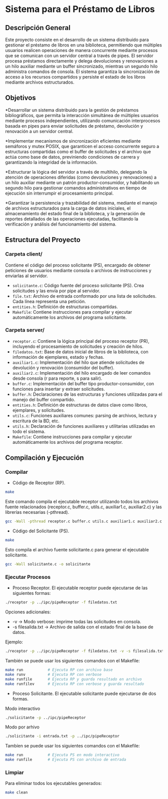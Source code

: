 # Sistema para el Préstamo de Libros
## Descripción General

Este proyecto consiste en el desarrollo de un sistema distribuido para gestionar el préstamo de libros en una biblioteca, permitiendo que múltiples usuarios realicen operaciones de manera concurrente mediante procesos que se comunican con un servidor central a través de pipes. El servidor procesa préstamos directamente y delega devoluciones y renovaciones a un hilo auxiliar mediante un buffer sincronizado, mientras un segundo hilo administra comandos de consola. El sistema garantiza la sincronización de acceso a los recursos compartidos y persiste el estado de los libros mediante archivos estructurados.

## Objetivos

*Desarrollar un sistema distribuido para la gestión de préstamos bibliográficos, que permita la interacción simultánea de múltiples usuarios mediante procesos independientes, utilizando comunicación interprocesos basada en pipes para enviar solicitudes de préstamo, devolución y renovación a un servidor central.

*Implementar mecanismos de sincronización eficientes mediante semáforos y mutex POSIX, que garanticen el acceso concurrente seguro a estructuras compartidas como el buffer de solicitudes y el archivo que actúa como base de datos, previniendo condiciones de carrera y garantizando la integridad de la información.

*Estructurar la lógica del servidor a través de multihilo, delegando la atención de operaciones diferidas (como devoluciones y renovaciones) a un hilo auxiliar mediante un patrón productor-consumidor, y habilitando un segundo hilo para gestionar comandos administrativos en tiempo de ejecución sin interrumpir el procesamiento principal.

*Garantizar la persistencia y trazabilidad del sistema, mediante el manejo de archivos estructurados para la carga de datos iniciales, el almacenamiento del estado final de la biblioteca, y la generación de reportes detallados de las operaciones ejecutadas, facilitando la verificación y análisis del funcionamiento del sistema.

## Estructura del Proyecto
### Carpeta client/
Contiene el código del proceso solicitante (PS), encargado de obtener peticiones de usuarios mediante consola
o archivos de instrucciones y enviarlas al servidor.

- `solicitante.c`: Código fuente del proceso solicitante (PS). Crea solicitudes y las envía por pipe al servidor.
- `file.txt`: Archivo de entrada conformado por una lista de solicitudes. Cada línea representa una petición.
- `entities.h`: Definición de estructuras compartidas.
- `Makefile`: Contiene instrucciones para compilar y ejecutar automáticamente los archivos del programa solicitante.

### Carpeta server/
- `receptor.c`: Contiene la lógica principal del proceso receptor (PR), incluyendo el procesamiento de solicitudes y creación de hilos.
- `filedatos.txt`: Base de datos inicial de libros de la biblioteca, con información de ejemplares, estado y fechas.
- `auxiliar1.c`: Implementación del hilo que atiende solicitudes de devolución y renovación (consumidor del buffer).
- `auxiliar2.c`: Implementación del hilo encargado de leer comandos desde consola (r para reporte, s para salir).
- `buffer.c`: Implementación del buffer tipo productor-consumidor, con funciones para insertar y extraer solicitudes.
- `buffer.h`: Declaraciones de las estructuras y funciones utilizadas para el manejo del buffer compartido.
- `entities.h`: Definición de estructuras de datos clave como libros, ejemplares, y solicitudes.
- `utils.c`: Funciones auxiliares comunes: parsing de archivos, lectura y escritura de la BD, etc.
- `utils.h`: Declaración de funciones auxiliares y utilitarias utilizadas en todo el sistema.
- `Makefile`: Contiene instrucciones para compilar y ejecutar automáticamente los archivos del programa receptor.

## Compilación y Ejecución
### Compilar
- Código de Receptor (RP).
```bash
make
```
Este comando compila el ejecutable receptor utilizando todos los archivos fuente relacionados (receptor.c, buffer.c, utils.c, auxiliar1.c, auxiliar2.c)
y las librerías necesarias (-pthread).
```bash
gcc -Wall -pthread receptor.c buffer.c utils.c auxiliar1.c auxiliar2.c -o receptor
```

- Código del Solicitante (PS).
```bash
make
```
Esto compila el archivo fuente solicitante.c para generar el ejecutable solicitante.
```bash
gcc -Wall solicitante.c -o solicitante
```

### Ejecutar Procesos
- Proceso Receptor.
El ejecutable receptor puede ejecutarse de las siguientes formas:
```bash
./receptor -p ../ipc/pipeReceptor -f filedatos.txt
```

Opciones adicionales:
- -v → Modo verbose: imprime todas las solicitudes en consola.
- -s filesalida.txt → Archivo de salida con el estado final de la base de datos.

Ejemplo:
```bash
./receptor -p ../ipc/pipeReceptor -f filedatos.txt -v -s filesalida.txt
```

También se puede usar los siguientes comandos con el Makefile:
```bash
make run           # Ejecuta RP con archivo base
make runv          # Ejecuta RP con verbose
make runfile       # Ejecuta RP y guarda resultado en archivo
make runfilev      # Ejecuta RP con verbose y guarda resultado
```

- Proceso Solicitante.
El ejecutable solicitante puede ejecutarse de dos formas.

Modo interactivo
```bash
./solicitante -p ../ipc/pipeReceptor
```

Modo por arhivo
```bash
./solicitante -i entrada.txt -p ../ipc/pipeReceptor
```

Tambíen se puede usar los siguientes comandos con el Makefile:
```bash
make run           # Ejecuta PS en modo interactivo
make runfile       # Ejecuta PS con archivo de entrada
```

### Limpiar
Para eliminar todos los ejecutables generados:

```bash
make clean
```
